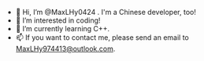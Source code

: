 - 👋 Hi, I’m @MaxLHy0424 . I'm a Chinese developer, too! 
- 👀 I’m interested in coding!
- 🌱 I’m currently learning C++.
- 📫 If you want to contact me, please send an  email to MaxLHy974413@outlook.com.

<!---
MaxLHy0424/MaxLHy0424 is a ✨ special ✨ repository because its `README.md` (this file) appears on your GitHub profile.
You can click the Preview link to take a look at your changes.
--->
